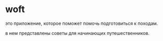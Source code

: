 # woft
это приложение, которое поможет помочь подготовиться к походам. 

в нем представлены советы для начинающих путешественников.
